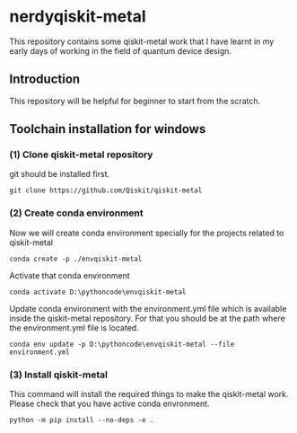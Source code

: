 # nerdyqiskit-metal

This repository contains some qiskit-metal work that I have learnt in my early days of working in the field of quantum device design.

## Introduction

This repository will be helpful for beginner to start from the scratch.

## Toolchain installation for windows

### (1) Clone qiskit-metal repository

git should be installed first.

```git clone https://github.com/Qiskit/qiskit-metal```

### (2) Create conda environment

Now we will create conda environment specially for the projects related to qiskit-metal

```conda create -p ./envqiskit-metal```

Activate that conda environment

```conda activate D:\pythoncode\envqiskit-metal```

Update conda environment with the environment.yml file which is available inside the qiskit-metal repository. For that you should be at the path where the environment.yml file is located.

```conda env update -p D:\pythoncode\envqiskit-metal --file environment.yml```

### (3) Install qiskit-metal

This command will install the required things to make the qiskit-metal work. Please check that you have active conda envronment.

```python -m pip install --no-deps -e .```

